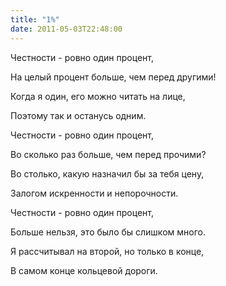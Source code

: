 ```yaml
---
title: "1%"
date: 2011-05-03T22:48:00
---
```


Честности - ровно один процент,

На целый процент больше, чем перед другими!

Когда я один, его можно читать на лице,

Поэтому так и останусь одним.



Честности - ровно один процент,

Во сколько раз больше, чем перед прочими?

Во столько, какую назначил бы за тебя цену,

Залогом искренности и непорочности.



Честности - ровно один процент,

Больше нельзя, это было бы слишком много.

Я рассчитывал на второй, но только в конце,

В самом конце кольцевой дороги.
